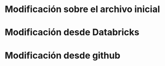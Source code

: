 # Modificación sobre el archivo inicial

# Modificación desde Databricks

# Modificación desde github
